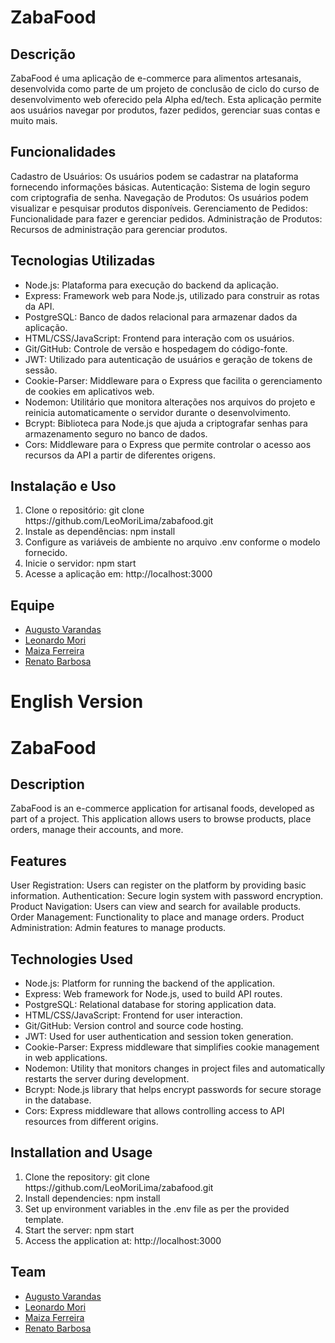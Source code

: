 <h1>ZabaFood</h1>

<h2>Descrição</h2>
<p>ZabaFood é uma aplicação de e-commerce para alimentos artesanais, desenvolvida como parte de um projeto de conclusão de ciclo do curso de desenvolvimento web oferecido pela Alpha ed/tech. Esta aplicação permite aos usuários navegar por produtos, fazer pedidos, gerenciar suas contas e muito mais.</p>

<h2>Funcionalidades</h2>
<p>Cadastro de Usuários: Os usuários podem se cadastrar na plataforma fornecendo informações básicas.
Autenticação: Sistema de login seguro com criptografia de senha.
Navegação de Produtos: Os usuários podem visualizar e pesquisar produtos disponíveis.
Gerenciamento de Pedidos: Funcionalidade para fazer e gerenciar pedidos.
Administração de Produtos: Recursos de administração para gerenciar produtos.</p>

<h2>Tecnologias Utilizadas</h2>
<ul>
    <li>Node.js: Plataforma para execução do backend da aplicação.</li>
    <li>Express: Framework web para Node.js, utilizado para construir as rotas da API.</li>
    <li>PostgreSQL: Banco de dados relacional para armazenar dados da aplicação.</li>
    <li>HTML/CSS/JavaScript: Frontend para interação com os usuários.</li>
    <li>Git/GitHub: Controle de versão e hospedagem do código-fonte.</li>
    <li>JWT: Utilizado para autenticação de usuários e geração de tokens de sessão.</li>
    <li>Cookie-Parser: Middleware para o Express que facilita o gerenciamento de cookies em aplicativos web.</li>
    <li>Nodemon: Utilitário que monitora alterações nos arquivos do projeto e reinicia automaticamente o servidor durante o desenvolvimento.</li>
    <li>Bcrypt: Biblioteca para Node.js que ajuda a criptografar senhas para armazenamento seguro no banco de dados.</li>
    <li>Cors: Middleware para o Express que permite controlar o acesso aos recursos da API a partir de diferentes origens.</li>
</ul>

<h2>Instalação e Uso</h2>
<ol>
    <li>Clone o repositório: git clone https://github.com/LeoMoriLima/zabafood.git</li>
    <li>Instale as dependências: npm install</li>
    <li>Configure as variáveis de ambiente no arquivo .env conforme o modelo fornecido.</li>
    <li>Inicie o servidor: npm start</li>
    <li>Acesse a aplicação em: http://localhost:3000</li>
</ol>

<h2>Equipe</h2>
<ul>
    <li><a href="https://github.com/augustovarandas">Augusto Varandas</a></li>
    <li><a href="https://github.com/LeoMoriLima">Leonardo Mori</a></li>    
    <li><a href="https://github.com/y-176">Maiza Ferreira</a></li>
    <li><a href="https://github.com/RenatoFB8">Renato Barbosa</a></li>
</ul>

<h1>English Version</h1>
<h1>ZabaFood</h1>
<h2>Description</h2>
<p>ZabaFood is an e-commerce application for artisanal foods, developed as part of a project. This application allows users to browse products, place orders, manage their accounts, and more.</p>
<h2>Features</h2>
<p>User Registration: Users can register on the platform by providing basic information.
Authentication: Secure login system with password encryption.
Product Navigation: Users can view and search for available products.
Order Management: Functionality to place and manage orders.
Product Administration: Admin features to manage products.</p>
<h2>Technologies Used</h2>
<ul>
    <li>Node.js: Platform for running the backend of the application.</li>
    <li>Express: Web framework for Node.js, used to build API routes.</li>
    <li>PostgreSQL: Relational database for storing application data.</li>
    <li>HTML/CSS/JavaScript: Frontend for user interaction.</li>
    <li>Git/GitHub: Version control and source code hosting.</li>
    <li>JWT: Used for user authentication and session token generation.</li>
    <li>Cookie-Parser: Express middleware that simplifies cookie management in web applications.</li>
    <li>Nodemon: Utility that monitors changes in project files and automatically restarts the server during development.</li>
    <li>Bcrypt: Node.js library that helps encrypt passwords for secure storage in the database.</li>
    <li>Cors: Express middleware that allows controlling access to API resources from different origins.</li>
</ul>
<h2>Installation and Usage</h2>
<ol>
    <li>Clone the repository: git clone https://github.com/LeoMoriLima/zabafood.git</li>
    <li>Install dependencies: npm install</li>
    <li>Set up environment variables in the .env file as per the provided template.</li>
    <li>Start the server: npm start</li>
    <li>Access the application at: http://localhost:3000</li>
</ol>
<h2>Team</h2>
<ul>
    <li><a href="https://github.com/augustovarandas">Augusto Varandas</a></li>
    <li><a href="https://github.com/LeoMoriLima">Leonardo Mori</a></li>    
    <li><a href="https://github.com/y-176">Maiza Ferreira</a></li>
    <li><a href="https://github.com/RenatoFB8">Renato Barbosa</a></li>
</ul>






